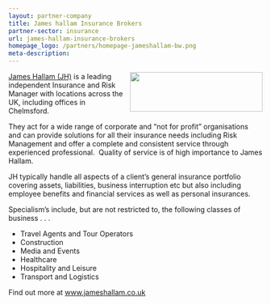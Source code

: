 ```yaml
---
layout: partner-company
title: James hallam Insurance Brokers
partner-sector: insurance
url: james-hallam-insurance-brokers
homepage_logo: /partners/homepage-jameshallam-bw.png
meta-description:
---
```


<p><img alt="" src="//images-investessex.firebaseapp.com/uploads/partners/JamesHallam_265w.png" style="float:right; height:78px; width:263px" /><a href="http://www.investessex.co.uk/uploads/partners/studies/case-studies/james-hallam">James Hallam (JH)</a> is a leading independent Insurance and Risk Manager with locations across the UK, including offices in Chelmsford.&nbsp;</p><p>They act for a wide range of corporate and &ldquo;not for profit&rdquo; organisations and can provide solutions for all their insurance needs including Risk Management and offer a complete and consistent service through experienced professional.&nbsp; Quality of service is of high importance to James Hallam.</p><p>JH typically handle all aspects of a client&rsquo;s general insurance portfolio covering assets, liabilities, business interruption etc but also including employee benefits and financial services as well as personal insurances.</p><p>Specialism&rsquo;s include, but are not restricted to, the following classes of business . . .</p><ul><li>Travel Agents and Tour Operators</li><li>Construction</li><li>Media and Events</li><li>Healthcare</li><li>Hospitality and Leisure</li><li>Transport and Logistics</li></ul><p>Find out more at&nbsp;<a href="http://www.jameshallam.co.uk" target="_blank">www.jameshallam.co.uk</a></p>